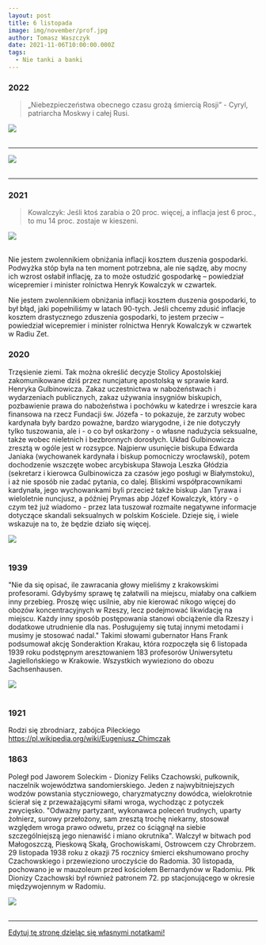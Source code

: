 ```yaml
---
layout: post
title: 6 listopada
image: img/november/prof.jpg
author: Tomasz Waszczyk
date: 2021-11-06T10:00:00.000Z
tags:
  - Nie tanki a banki
---
```


### 2022

> „Niebezpieczeństwa obecnego czasu grożą śmiercią Rosji” - Cyryl, patriarcha Moskwy i całej Rusi.

<img src="./img/november/cyryl.jpeg"><br><br>

---

<img src="./img/november/fakturazaenergie.jpeg"><br><br>

---

### 2021

> Kowalczyk: Jeśli ktoś zarabia o 20 proc. więcej, a inflacja jest 6 proc., to mu 14 proc. zostaje w kieszeni.

<img src="./img/november/kowalczyk.webp"><br><br>

Nie jestem zwolennikiem obniżania inflacji kosztem duszenia gospodarki. Podwyżka stóp była na ten moment potrzebna, ale nie sądzę, aby mocny ich wzrost osłabił inflację, za to może ostudzić gospodarkę – powiedział wicepremier i minister rolnictwa Henryk Kowalczyk w czwartek.

Nie jestem zwolennikiem obniżania inflacji kosztem duszenia gospodarki, to był błąd, jaki popełniliśmy w latach 90-tych. Jeśli chcemy zdusić inflacje kosztem drastycznego zduszenia gospodarki, to jestem przeciw – powiedział wicepremier i minister rolnictwa Henryk Kowalczyk w czwartek w Radiu Zet.

### 2020

Trzęsienie ziemi. Tak można określić decyzje Stolicy Apostolskiej zakomunikowane dziś przez nuncjaturę apostolską w sprawie kard. Henryka Gulbinowicza. Zakaz uczestnictwa w nabożeństwach i wydarzeniach publicznych, zakaz używania insygniów biskupich, pozbawienie prawa do nabożeństwa i pochówku w katedrze i wreszcie kara finansowa na rzecz Fundacji św. Józefa - to pokazuje, że zarzuty wobec kardynała były bardzo poważne, bardzo wiarygodne, i że nie dotyczyły tylko tuszowania, ale i - o co był oskarżony - o własne nadużycia seksualne, także wobec nieletnich i bezbronnych dorosłych. Układ Gulbinowicza zresztą w ogóle jest w rozsypce. Najpierw usunięcie biskupa Edwarda Janiaka (wychowanek kardynała i biskup pomocniczy wrocławski), potem dochodzenie wszczęte wobec arcybiskupa Sławoja Leszka Głódzia (sekretarz i kierowca Gulbinowicza za czasów jego posługi w Białymstoku), i aż nie sposób nie zadać pytania, co dalej. Bliskimi współpracownikami kardynała, jego wychowankami byli przecież także biskup Jan Tyrawa i wieloletnie nuncjusz, a później Prymas abp Józef Kowalczyk, który - o czym też już wiadomo - przez lata tuszował rozmaite negatywne informacje dotyczące skandali seksualnych w polskim Kościele. Dzieje się, i wiele wskazuje na to, że będzie działo się więcej.

<img src="./img/november/gulbinowicz.jpg"><br><br>

### 1939

"Nie da się opisać, ile zawracania głowy mieliśmy z krakowskimi profesorami. Gdybyśmy sprawę tę załatwili na miejscu, miałaby ona całkiem inny przebieg. Proszę więc usilnie, aby nie kierować nikogo więcej do obozów koncentracyjnych w Rzeszy, lecz podejmować likwidację na miejscu. Każdy inny sposób postępowania stanowi obciążenie dla Rzeszy i dodatkowe utrudnienie dla nas. Posługujemy się tutaj innymi metodami i musimy je stosować nadal."
Takimi słowami gubernator Hans Frank podsumował akcję Sonderaktion Krakau, która rozpoczęła się 6 listopada 1939 roku podstępnym aresztowaniem 183 profesorów Uniwersytetu Jagiellońskiego w Krakowie. Wszystkich wywieziono do obozu Sachsenhausen.

<img src="./img/november/prof.jpg"/><br><br>

### 1921

Rodzi się zbrodniarz, zabójca Pileckiego https://pl.wikipedia.org/wiki/Eugeniusz_Chimczak

### 1863

Poległ pod Jaworem Soleckim - Dionizy Feliks Czachowski, pułkownik, naczelnik województwa sandomierskiego. Jeden z najwybitniejszych wodzów powstania styczniowego, charyzmatyczny dowódca, wielokrotnie ścierał się z przeważającymi siłami wroga, wychodząc z potyczek zwycięsko. "Odważny partyzant, wykonawca poleceń trudnych, uparty żołnierz, surowy przełożony, sam zresztą trochę niekarny, stosował względem wroga prawo odwetu, przez co ściągnął na siebie szczególniejszą jego nienawiść i miano okrutnika". Walczył w bitwach pod Małogoszczą, Pieskową Skałą, Grochowiskami, Ostrowcem czy Chrobrzem. 29 listopada 1938 roku z okazji 75 rocznicy śmierci ekshumowano prochy Czachowskiego i przewieziono uroczyście do Radomia. 30 listopada, pochowano je w mauzoleum przed kościołem Bernardynów w Radomiu. Płk Dionizy Czachowski był również patronem 72. pp stacjonującego w okresie międzywojennym w Radomiu.

<img src="./img/november/czachowski.jpg"><br><br>

---

<a href="https://github.com/TomaszWaszczyk/historia.waszczyk.com/edit/master/src/content/november-6.md" target="_blank">Edytuj tę stronę dzieląc się własnymi notatkami!</a>
